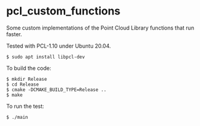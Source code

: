 # pcl_custom_functions
Some custom implementations of the Point Cloud Library functions that run faster. 

Tested with PCL-1.10 under Ubuntu 20.04.
```
$ sudo apt install libpcl-dev
```

To build the code: 
```
$ mkdir Release
$ cd Release
$ cmake -DCMAKE_BUILD_TYPE=Release .. 
$ make
```

To run the test: 
```
$ ./main
```


